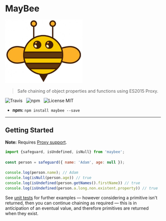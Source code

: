 # MayBee

<img src="media/logo.png" width="250" />

>  Safe chaining of object properties and functions using ES2015 Proxy.

![Travis](http://img.shields.io/travis/Wildhoney/MayBee.svg?style=flat-square)
&nbsp;
![npm](http://img.shields.io/npm/v/maybee.svg?style=flat-square)
&nbsp;
![License MIT](http://img.shields.io/badge/License-MIT-lightgrey.svg?style=flat-square)

* **npm:** `npm install maybee --save`

---

## Getting Started

**Note:** Requires [Proxy support](https://kangax.github.io/compat-table/es6/#test-Proxy).

```javascript
import {safeguard, isUndefined, isNull} from 'maybee';

const person = safeguard({ name: 'Adam', age: null });

console.log(person.name); // Adam
console.log(isNull(person.age)) // true
console.log(isUndefined(person.getNames().firstName)) // true
console.log(isUndefined(person.a.long.non.existent.property)) // true
```

See [unit tests](https://github.com/Wildhoney/MayBee/blob/master/test/may-bee.test.js) for further examples &mdash; however considering a primitive isn't returned, then you can continue chaining as required &mdash; this is in anticipation of an eventual value, and therefore primitives are returned when they exist.
